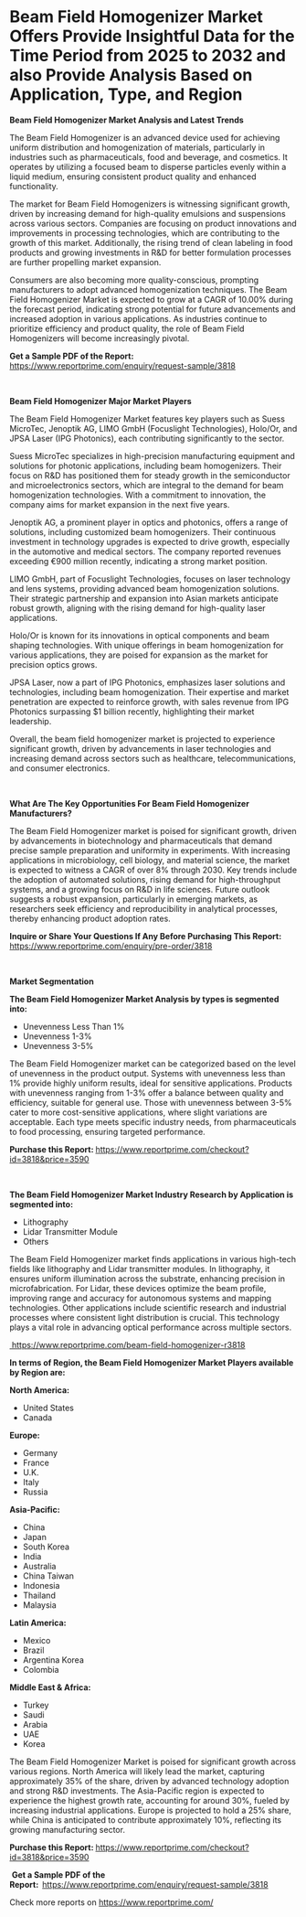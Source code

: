 <p><h1>Beam Field Homogenizer Market Offers Provide Insightful Data for the Time Period from 2025 to 2032 and also Provide Analysis Based on Application, Type, and Region</h1></p><p><strong>Beam Field Homogenizer Market Analysis and Latest Trends</strong></p>
<p><p>The Beam Field Homogenizer is an advanced device used for achieving uniform distribution and homogenization of materials, particularly in industries such as pharmaceuticals, food and beverage, and cosmetics. It operates by utilizing a focused beam to disperse particles evenly within a liquid medium, ensuring consistent product quality and enhanced functionality.</p><p>The market for Beam Field Homogenizers is witnessing significant growth, driven by increasing demand for high-quality emulsions and suspensions across various sectors. Companies are focusing on product innovations and improvements in processing technologies, which are contributing to the growth of this market. Additionally, the rising trend of clean labeling in food products and growing investments in R&D for better formulation processes are further propelling market expansion.</p><p>Consumers are also becoming more quality-conscious, prompting manufacturers to adopt advanced homogenization techniques. The Beam Field Homogenizer Market is expected to grow at a CAGR of 10.00% during the forecast period, indicating strong potential for future advancements and increased adoption in various applications. As industries continue to prioritize efficiency and product quality, the role of Beam Field Homogenizers will become increasingly pivotal.</p></p>
<p><strong>Get a Sample PDF of the Report:&nbsp;</strong> <a href="https://www.reportprime.com/enquiry/request-sample/3818?utm_campaign=2736&utm_medium=2&utm_source=Github&utm_content=ia&utm_term=18032025&utm_id=beam-field-homogenizer">https://www.reportprime.com/enquiry/request-sample/3818</a></p>
<p>&nbsp;</p>
<p><strong>Beam Field Homogenizer Major Market Players</strong></p>
<p><p>The Beam Field Homogenizer Market features key players such as Suess MicroTec, Jenoptik AG, LIMO GmbH (Focuslight Technologies), Holo/Or, and JPSA Laser (IPG Photonics), each contributing significantly to the sector.</p><p>Suess MicroTec specializes in high-precision manufacturing equipment and solutions for photonic applications, including beam homogenizers. Their focus on R&D has positioned them for steady growth in the semiconductor and microelectronics sectors, which are integral to the demand for beam homogenization technologies. With a commitment to innovation, the company aims for market expansion in the next five years.</p><p>Jenoptik AG, a prominent player in optics and photonics, offers a range of solutions, including customized beam homogenizers. Their continuous investment in technology upgrades is expected to drive growth, especially in the automotive and medical sectors. The company reported revenues exceeding €900 million recently, indicating a strong market position.</p><p>LIMO GmbH, part of Focuslight Technologies, focuses on laser technology and lens systems, providing advanced beam homogenization solutions. Their strategic partnership and expansion into Asian markets anticipate robust growth, aligning with the rising demand for high-quality laser applications.</p><p>Holo/Or is known for its innovations in optical components and beam shaping technologies. With unique offerings in beam homogenization for various applications, they are poised for expansion as the market for precision optics grows.</p><p>JPSA Laser, now a part of IPG Photonics, emphasizes laser solutions and technologies, including beam homogenization. Their expertise and market penetration are expected to reinforce growth, with sales revenue from IPG Photonics surpassing $1 billion recently, highlighting their market leadership.</p><p>Overall, the beam field homogenizer market is projected to experience significant growth, driven by advancements in laser technologies and increasing demand across sectors such as healthcare, telecommunications, and consumer electronics.</p></p>
<p>&nbsp;</p>
<p><strong>What Are The Key Opportunities For Beam Field Homogenizer Manufacturers?</strong></p>
<p><p>The Beam Field Homogenizer market is poised for significant growth, driven by advancements in biotechnology and pharmaceuticals that demand precise sample preparation and uniformity in experiments. With increasing applications in microbiology, cell biology, and material science, the market is expected to witness a CAGR of over 8% through 2030. Key trends include the adoption of automated solutions, rising demand for high-throughput systems, and a growing focus on R&D in life sciences. Future outlook suggests a robust expansion, particularly in emerging markets, as researchers seek efficiency and reproducibility in analytical processes, thereby enhancing product adoption rates.</p></p>
<p><strong>Inquire or Share Your Questions If Any Before Purchasing This Report:</strong> <a href="https://www.reportprime.com/enquiry/pre-order/3818?utm_campaign=2736&utm_medium=2&utm_source=Github&utm_content=ia&utm_term=18032025&utm_id=beam-field-homogenizer">https://www.reportprime.com/enquiry/pre-order/3818</a></p>
<p>&nbsp;</p>
<p><strong>Market Segmentation</strong></p>
<p><strong>The Beam Field Homogenizer Market Analysis by types is segmented into:</strong></p>
<p><ul><li>Unevenness Less Than 1%</li><li>Unevenness 1-3%</li><li>Unevenness 3-5%</li></ul></p>
<p><p>The Beam Field Homogenizer market can be categorized based on the level of unevenness in the product output. Systems with unevenness less than 1% provide highly uniform results, ideal for sensitive applications. Products with unevenness ranging from 1-3% offer a balance between quality and efficiency, suitable for general use. Those with unevenness between 3-5% cater to more cost-sensitive applications, where slight variations are acceptable. Each type meets specific industry needs, from pharmaceuticals to food processing, ensuring targeted performance.</p></p>
<p><strong>Purchase this Report:&nbsp;</strong><a href="https://www.reportprime.com/checkout?id=3818&price=3590&utm_campaign=2736&utm_medium=2&utm_source=Github&utm_content=ia&utm_term=18032025&utm_id=beam-field-homogenizer">https://www.reportprime.com/checkout?id=3818&price=3590</a></p>
<p>&nbsp;</p>
<p><strong>The Beam Field Homogenizer Market Industry Research by Application is segmented into:</strong></p>
<p><ul><li>Lithography</li><li>Lidar Transmitter Module</li><li>Others</li></ul></p>
<p><p>The Beam Field Homogenizer market finds applications in various high-tech fields like lithography and Lidar transmitter modules. In lithography, it ensures uniform illumination across the substrate, enhancing precision in microfabrication. For Lidar, these devices optimize the beam profile, improving range and accuracy for autonomous systems and mapping technologies. Other applications include scientific research and industrial processes where consistent light distribution is crucial. This technology plays a vital role in advancing optical performance across multiple sectors.</p></p>
<p><a href="https://www.reportprime.com/beam-field-homogenizer-r3818?utm_campaign=2736&utm_medium=2&utm_source=Github&utm_content=ia&utm_term=18032025&utm_id=beam-field-homogenizer">&nbsp;https://www.reportprime.com/beam-field-homogenizer-r3818</a></p>
<p><strong>In terms of Region, the Beam Field Homogenizer Market Players available by Region are:</strong></p>
<p>
    <p> <strong> North America: </strong>
        <ul>
            <li>United States</li>
            <li>Canada</li>
        </ul>
        </p> 
    <p> <strong> Europe: </strong>
        <ul>
            <li>Germany</li>
            <li>France</li>
            <li>U.K.</li>
            <li>Italy</li>
            <li>Russia</li>
        </ul>
        </p> 
    <p> <strong> Asia-Pacific: </strong>
        <ul>
            <li>China</li>
            <li>Japan</li>
            <li>South Korea</li>
            <li>India</li>
            <li>Australia</li>
            <li>China Taiwan</li>
            <li>Indonesia</li>
            <li>Thailand</li>
            <li>Malaysia</li>
        </ul>
        </p> 
    <p> <strong> Latin America: </strong>
        <ul>
            <li>Mexico</li>
            <li>Brazil</li>
            <li>Argentina Korea</li>
            <li>Colombia</li>
        </ul>
        </p> 
    <p> <strong> Middle East & Africa: </strong>
        <ul>
            <li>Turkey</li>
            <li>Saudi</li>
            <li>Arabia</li>
            <li>UAE</li>
            <li>Korea</li>
        </ul>
    </p>
    </p>
<p><p>The Beam Field Homogenizer Market is poised for significant growth across various regions. North America will likely lead the market, capturing approximately 35% of the share, driven by advanced technology adoption and strong R&D investments. The Asia-Pacific region is expected to experience the highest growth rate, accounting for around 30%, fueled by increasing industrial applications. Europe is projected to hold a 25% share, while China is anticipated to contribute approximately 10%, reflecting its growing manufacturing sector.</p></p>
<p><strong>Purchase this Report: </strong><a href="https://www.reportprime.com/checkout?id=3818&price=3590&utm_campaign=2736&utm_medium=2&utm_source=Github&utm_content=ia&utm_term=18032025&utm_id=beam-field-homogenizer">https://www.reportprime.com/checkout?id=3818&price=3590</a></p>
<p>&nbsp;<strong>Get a Sample PDF of the Report:&nbsp;&nbsp;</strong><a href="https://www.reportprime.com/enquiry/request-sample/3818?utm_campaign=2736&utm_medium=2&utm_source=Github&utm_content=ia&utm_term=18032025&utm_id=beam-field-homogenizer">https://www.reportprime.com/enquiry/request-sample/3818</a></p>
<p><strong></strong></p>
<p>Check more reports on <a href="https://www.reportprime.com/?utm_campaign=2736&utm_medium=2&utm_source=Github&utm_content=ia&utm_term=18032025&utm_id=beam-field-homogenizer">https://www.reportprime.com/</a></p>